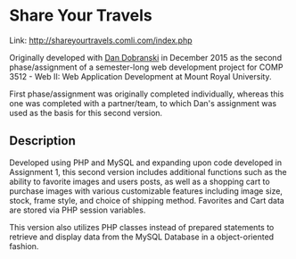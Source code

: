 # Share Your Travels
Link: http://shareyourtravels.comli.com/index.php

Originally developed with [Dan Dobranski](https://www.linkedin.com/in/dan-dobranski-07909383/) in December 2015 as the second phase/assignment of a semester-long web development project for COMP 3512 - Web II: Web Application Development at Mount Royal University. 

First phase/assignment was originally completed individually, whereas this one was completed with a partner/team, to which Dan's assignment was used as the basis for this second version.

## Description

Developed using PHP and MySQL and expanding upon code developed in Assignment 1, this second version includes additional functions such as the ability to favorite images and users posts, as well as a shopping cart to purchase images with various customizable features including image size, stock, frame style, and choice of shipping method. Favorites and Cart data are stored via PHP session variables. 

This version also utilizes PHP classes instead of prepared statements to retrieve and display data from the MySQL Database in a object-oriented fashion.

